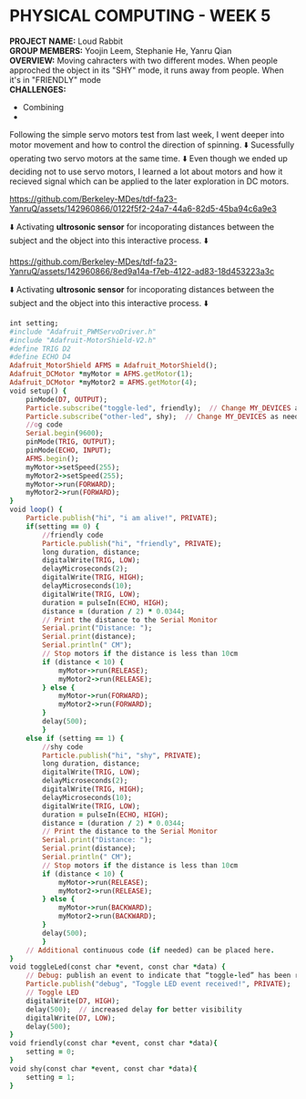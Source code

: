 # PHYSICAL COMPUTING - WEEK 5 #

**PROJECT NAME:** Loud Rabbit  
**GROUP MEMBERS:** Yoojin Leem, Stephanie He, Yanru Qian  
**OVERVIEW:** Moving cahracters with two different modes. When people approched the object in its "SHY" mode, it runs away from people. When it's in "FRIENDLY" mode  
**CHALLENGES:**  
- Combining 
- 

Following the simple servo motors test from last week, I went deeper into motor movement and how to control the direction of spinning.
⬇️ Sucessfully operating two servo motors at the same time. ⬇️ Even though we ended up deciding not to use servo motors, I learned a lot about motors and how it recieved signal which can be applied to the later exploration in DC motors.

https://github.com/Berkeley-MDes/tdf-fa23-YanruQ/assets/142960866/0122f5f2-24a7-44a6-82d5-45ba94c6a9e3

⬇️ Activating **ultrosonic sensor** for incoporating distances between the subject and the object into this interactive process. ⬇️

https://github.com/Berkeley-MDes/tdf-fa23-YanruQ/assets/142960866/8ed9a14a-f7eb-4122-ad83-18d453223a3c


⬇️ Activating **ultrosonic sensor** for incoporating distances between the subject and the object into this interactive process. ⬇️
```Ruby
int setting;
#include "Adafruit_PWMServoDriver.h"
#include "Adafruit-MotorShield-V2.h"
#define TRIG D2
#define ECHO D4
Adafruit_MotorShield AFMS = Adafruit_MotorShield();
Adafruit_DCMotor *myMotor = AFMS.getMotor(1);
Adafruit_DCMotor *myMotor2 = AFMS.getMotor(4);
void setup() {
    pinMode(D7, OUTPUT);
    Particle.subscribe("toggle-led", friendly);  // Change MY_DEVICES as needed
    Particle.subscribe("other-led", shy);  // Change MY_DEVICES as needed
    //og code
    Serial.begin(9600);
    pinMode(TRIG, OUTPUT);
    pinMode(ECHO, INPUT);
    AFMS.begin();
    myMotor->setSpeed(255);
    myMotor2->setSpeed(255);
    myMotor->run(FORWARD);
    myMotor2->run(FORWARD);
}
void loop() {
    Particle.publish("hi", "i am alive!", PRIVATE);
    if(setting == 0) {
        //friendly code
        Particle.publish("hi", "friendly", PRIVATE);
        long duration, distance;
        digitalWrite(TRIG, LOW);
        delayMicroseconds(2);
        digitalWrite(TRIG, HIGH);
        delayMicroseconds(10);
        digitalWrite(TRIG, LOW);
        duration = pulseIn(ECHO, HIGH);
        distance = (duration / 2) * 0.0344;
        // Print the distance to the Serial Monitor
        Serial.print("Distance: ");
        Serial.print(distance);
        Serial.println(" CM");
        // Stop motors if the distance is less than 10cm
        if (distance < 10) {
            myMotor->run(RELEASE);
            myMotor2->run(RELEASE);
        } else {
            myMotor->run(FORWARD);
            myMotor2->run(FORWARD);
        }
        delay(500);
        }
    else if (setting == 1) {
        //shy code
        Particle.publish("hi", "shy", PRIVATE);
        long duration, distance;
        digitalWrite(TRIG, LOW);
        delayMicroseconds(2);
        digitalWrite(TRIG, HIGH);
        delayMicroseconds(10);
        digitalWrite(TRIG, LOW);
        duration = pulseIn(ECHO, HIGH);
        distance = (duration / 2) * 0.0344;
        // Print the distance to the Serial Monitor
        Serial.print("Distance: ");
        Serial.print(distance);
        Serial.println(" CM");
        // Stop motors if the distance is less than 10cm
        if (distance < 10) {
            myMotor->run(RELEASE);
            myMotor2->run(RELEASE);
        } else {
            myMotor->run(BACKWARD);
            myMotor2->run(BACKWARD);
        }
        delay(500);
        }
    // Additional continuous code (if needed) can be placed here.
}
void toggleLed(const char *event, const char *data) {
    // Debug: publish an event to indicate that “toggle-led” has been received.
    Particle.publish("debug", "Toggle LED event received!", PRIVATE);
    // Toggle LED
    digitalWrite(D7, HIGH);
    delay(500);  // increased delay for better visibility
    digitalWrite(D7, LOW);
    delay(500);
}
void friendly(const char *event, const char *data){
    setting = 0;
}
void shy(const char *event, const char *data){
    setting = 1;
}
```
